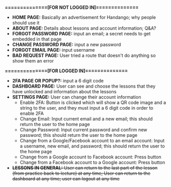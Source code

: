 **==============[FOR NOT LOGGED IN]==============**
* **HOME PAGE:** Basically an advertisement for Handango; why people should use it
* **ABOUT PAGE:** Details about lessons and account information; Q&A?
* **FORGOT PASSWORD PAGE:** input an email; a secret needs to get embedded in that page
* **CHANGE PASSWORD PAGE:** input a new password
* **FORGOT EMAIL PAGE:** input username
* **BAD REQUEST PAGE:** User tried a route that doesn't do anything so show them an error

**==============[FOR LOGGED IN]==============**
* **2FA PAGE OR POPUP?:** input a 6 digit code
* **DASHBOARD PAGE:** User can see and choose the lessons that they have unlocked and information about the lessons
* **SETTINGS PAGE:** User can change their account information
    * Enable 2FA: Button is clicked which will show a QR code image and a string to the user, and they must input a 6 digit code in order to enable 2FA
    * Change Email: Input current email and a new email; this should return the user to the home page
    * Change Password: Input current password and confirm new password; this should return the user to the home page
    * Change from a Google/Facebook account to an email account: Input a username, new email, and password; this should return the user to the home page
    * Change from a Google account to Facebook account: Press button
    * Change from a Facebook account to a Google account: Press button
* ~~**LESSONS IN GENERAL:** User can return to the last part of the lesson (from practice back to lecture) at any time; User can return to the dashboard at any time; user can logout at any time~~
